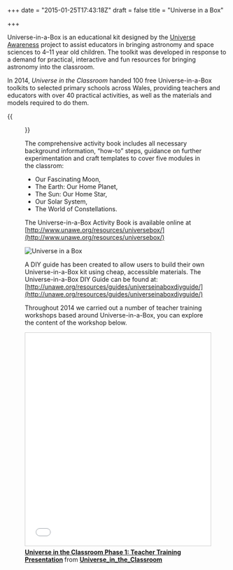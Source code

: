 +++
date = "2015-01-25T17:43:18Z"
draft = false
title = "Universe in a Box"

+++

Universe-in-a-Box is an educational kit designed by the [Universe Awareness](http://www.unawe.org) project to assist educators in bringing astronomy and space sciences to 4–11 year old children. The toolkit was developed in response to a demand for practical, interactive and fun resources for bringing astronomy into the classroom. 

In 2014, *Universe in the Classroom* handed 100 free Universe-in-a-Box toolkits to selected primary schools across Wales, providing teachers and educators with over 40 practical activities, as well as the materials and models required to do them.

{{<figure src="/images/universeinabox.jpg" title="Universe-in-a-Box toolkit includes all the hands-on materials needed to carry out over 40 astronomy education materials." >}}

The comprehensive activity book includes all necessary background information, “how-to” steps, guidance on further experimentation and craft templates to cover five modules in the classrom: 
 
- Our Fascinating Moon, 
- The Earth: Our Home Planet, 
- The Sun: Our Home Star, 
- Our Solar System, 
- The World of Constellations. 

The Universe-in-a-Box Activity Book is available online at [http://www.unawe.org/resources/universebox/](http://www.unawe.org/resources/universebox/)

![Universe in a Box](/images/universeboxlogo.jpg)

A DIY guide has been created to allow users to build their own Universe-in-a-Box kit using cheap, accessible materials. The Universe-in-a-Box DIY Guide can be found at: [http://unawe.org/resources/guides/universeinaboxdiyguide/](http://unawe.org/resources/guides/universeinaboxdiyguide/)

Throughout 2014 we carried out a number of teacher training workshops based around Universe-in-a-Box, you can explore the content of the workshop below.

<iframe src="//www.slideshare.net/slideshow/embed_code/key/hlnBpcnUoa0BzI" width="620" height="487" frameborder="0" marginwidth="0" marginheight="0" scrolling="no" style="border:1px solid #CCC; border-width:1px; margin-bottom:5px; max-width: 100%;" allowfullscreen> </iframe> <div style="margin-bottom:5px"> <strong> <a href="//www.slideshare.net/Universe_in_the_Classroom/universe-in-the-classroom-phase-1-teacher-training-presentation" title="Universe in the Classroom Phase 1: Teacher Training Presentation" target="_blank">Universe in the Classroom Phase 1: Teacher Training Presentation</a> </strong> from <strong><a href="//www.slideshare.net/Universe_in_the_Classroom" target="_blank">Universe_in_the_Classroom</a></strong> </div>